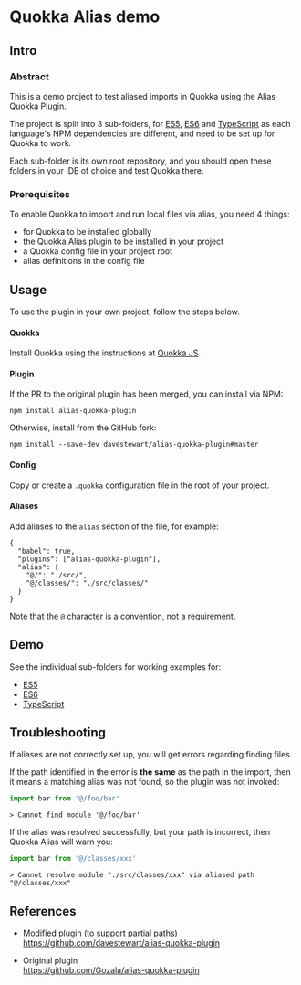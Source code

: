 # Quokka Alias demo

## Intro

### Abstract

This is a demo project to test aliased imports in Quokka using the Alias Quokka Plugin.
 
The project is split into 3 sub-folders, for [ES5](./es5), [ES6](./es6) and [TypeScript](./ts) as each language's NPM dependencies are different, and need to be set up for Quokka to work.

Each sub-folder is its own root repository, and you should open these folders in your IDE of choice and test Quokka there.


### Prerequisites

To enable Quokka to import and run local files via alias, you need 4 things:

- for Quokka to be installed globally
- the Quokka Alias plugin to be installed in your project
- a Quokka config file in your project root
- alias definitions in the config file


## Usage

To use the plugin in your own project, follow the steps below.

#### Quokka

Install Quokka using the instructions at [Quokka JS](https://quokkajs.com).


#### Plugin

If the PR to the original plugin has been merged, you can install via NPM:

```
npm install alias-quokka-plugin
```

Otherwise, install from the GitHub fork:

```
npm install --save-dev davestewart/alias-quokka-plugin#master
```

#### Config

Copy or create a `.quokka` configuration file in the root of your project.


#### Aliases

Add aliases to the `alias` section of the file, for example:

```
{
  "babel": true,
  "plugins": ["alias-quokka-plugin"],
  "alias": {
    "@/": "./src/",
    "@/classes/": "./src/classes/"
  }
}
```

Note that the `@` character is a convention, not a requirement.

## Demo

See the individual sub-folders for working examples for:

- [ES5](./es5)
- [ES6](./es6)
- [TypeScript](./ts)


## Troubleshooting

If aliases are not correctly set up, you will get errors regarding finding files.

If the path identified in the error is **the same** as the path in the import, then it means a matching alias was not found, so the plugin was not invoked:

```js
import bar from '@/foo/bar'
```
```
> Cannot find module '@/foo/bar'
```

If the alias was resolved successfully, but your path is incorrect, then Quokka Alias will warn you:

```js
import bar from '@/classes/xxx'
```
```
> Cannot resolve module "./src/classes/xxx" via aliased path "@/classes/xxx"
```


## References

- Modified plugin (to support partial paths)<br>
  https://github.com/davestewart/alias-quokka-plugin

- Original plugin<br>
  https://github.com/Gozala/alias-quokka-plugin

